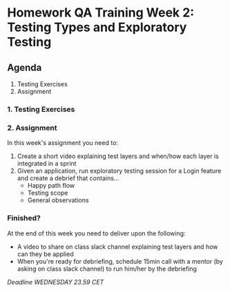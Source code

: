 # Homework QA Training Week 2: Testing Types and Exploratory Testing

## Agenda

1. Testing Exercises
2. Assignment

### 1. Testing Exercises

### 2. Assignment

In this week's assignment you need to:

1. Create a short video explaining test layers and when/how each layer is integrated in a sprint
2. Given an application, run exploratory testing session for a Login feature and create a debrief that contains...
   - Happy path flow
   - Testing scope
   - General observations

### Finished?

At the end of this week you need to deliver upon the following:

- A video to share on class slack channel explaining test layers and how can they be applied
- When you're ready for debriefing, schedule 15min call with a mentor (by asking on class slack channel) to run him/her by the debriefing

_Deadline WEDNESDAY 23.59 CET_
